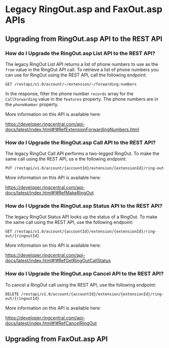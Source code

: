 # Legacy RingOut.asp and FaxOut.asp APIs

## Upgrading from RingOut.asp API to the REST API

### How do I Upgrade the RingOut.asp List API to the REST API?

The legacy RingOut List API returns a list of phone numbers to use as the `from` value in the RingOut API call. To retrieve a list of phone numbers you can use for RingOut using the REST API, call the following endpoint:

`GET /restapi/v1.0/account/~/extension/~/forwarding-numbers`

In the response, filter the phone number `records` array for the `CallForwarding` value in the `features` property. The phone numbers are in the `phoneNumber` property.

More information on this API is available here:

https://developer.ringcentral.com/api-docs/latest/index.html#!#RefExtensionForwardingNumbers.html

### How do I Upgrade the RingOut.asp Call API to the REST API?

The legacy RingOut Call API performs a two-legged RingOut. To make the same call using the REST API, us e the following endpoint:

`PUT /restapi/v1.0/account/{accountId}/extension/{extensionId}/ring-out`

More information on this API is available here:

https://developer.ringcentral.com/api-docs/latest/index.html#!#RefMakeRingOut

### How do I Upgrade the RingOut.asp Status API to the REST API?

The legacy RingOut Status API looks up the status of a RingOut. To make the same call using the REST API, use the following endpoint:

`GET /restapi/v1.0/account/{accountId}/extension/{extensionId}/ring-out/{ringoutId}`

More information on this API is available here:

https://developer.ringcentral.com/api-docs/latest/index.html#!#RefGetRingOutCallStatus

### How do I Upgrade the RingOut.asp Cancel API to the REST API?

To cancel a RingOut call using the REST API, use the following endpoint:

`DELETE /restapi/v1.0/account/{accountId}/extension/{extensionId}/ring-out/{ringoutId}`

More information on this API is available here:

https://developer.ringcentral.com/api-docs/latest/index.html#!#RefCancelRingOut

## Upgrading from FaxOut.asp API